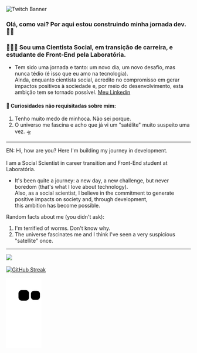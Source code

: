 ![Twitch Banner](https://user-images.githubusercontent.com/72772467/163682169-d86fa3dc-98ea-4d99-9720-9d7f6ff51a13.png)


### Olá, como vai? Por aqui estou construindo minha jornada dev.🤘🏼
### 👩🏽‍💻 Sou uma Cientista Social, em transição de carreira, e estudante de Front-End pela Laboratória. 
- Tem sido uma jornada e tanto: um novo dia, um novo desafio, mas nunca tédio (é isso que eu amo na tecnologia). <br>
Ainda, enquanto cientista social, acredito no compromisso em gerar impactos positivos à sociedade e, por meio do desenvolvimento, esta ambição tem se tornado possível. <a href="https://www.linkedin.com/in/layssaaragaob/" target="_blank">Meu Linkedin</a>


#### 🧐 Curiosidades não requisitadas sobre mim: 
 1. Tenho muito medo de minhoca. Não sei porque. 
 2. O universo me fascina e acho que já vi um "satélite" muito suspeito uma vez. 🛸
 
---- 
EN: Hi, how are you? Here I'm building my journey in development. <br>
<br>I am a Social Scientist in career transition and Front-End student at Laboratória. <br>
- It's been quite a journey: a new day, a new challenge, but never boredom (that's what I love about technology). <br>
Also, as a social scientist, I believe in the commitment to generate positive impacts on society and, through development, <br>
this ambition has become possible.

Random facts about me (you didn't ask):
1. I'm terrified of worms. Don't know why.
2. The universe fascinates me and I think I've seen a very suspicious "satellite" once.
---

<img align="" src="https://github-readme-stats.vercel.app/api/top-langs/?username=aragaolala&hide=html&layout=compact&theme=synthwave"/>

[![GitHub Streak](http://github-readme-streak-stats.herokuapp.com?user=aragaolala&hide_border=true&date_format=M%20j%5B%2C%20Y%5D&ring=6612DD&background=000000&border=DDDDDDAF&stroke=DDDDDD63&fire=DD3F3F&currStreakLabel=7CDD0A&sideNums=7CDD0A&dates=DDDDDD&sideLabels=6612DD)](https://git.io/streak-stats)

![Snake animation](https://github.com/aragaolala/aragaolala/blob/output/github-contribution-grid-snake.svg)
